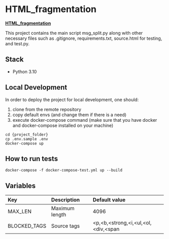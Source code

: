 # HTML_fragmentation

**[HTML_fragmentation](https://github.com/Bak0903/HTML_fragmentation)**

This project contains the main script msg_split.py along with other necessary files such as .gitignore, requirements.txt, source.html for testing, and test.py.

## Stack

- Python 3.10

## Local Development

In order to deploy the project for local development, one should:
 1. clone from the remote repository 
 2. copy default envs (and change them if there is a need)
 3. execute docker-compose command (make sure that you have docker and docker-compose installed on your machine)
```
cd {project_folder}
cp .env.sample .env
docker-compose up
```

## How to run tests

```
docker-compose -f docker-compose-test.yml up --build
```

## Variables

| Key          | Description                | Default value                       |
|:-------------|:---------------------------|:------------------------------------|
| MAX_LEN      | Maximum length             | 4096                                |
| BLOCKED_TAGS | Source tags                | <p,<b,<strong,<i,<ul,<ol,<div,<span |


